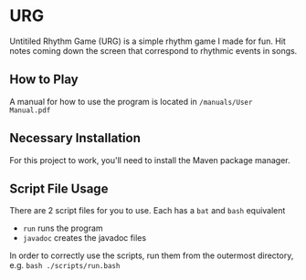 # URG

Untitiled Rhythm Game (URG) is a simple rhythm game I made for fun. Hit notes coming down the screen that correspond to rhythmic events in songs. 

## How to Play 

A manual for how to use the program is located in `/manuals/User Manual.pdf`

## Necessary Installation

For this project to work, you'll need to install the Maven package manager.

## Script File Usage 

There are 2 script files for you to use. Each has a `bat` and `bash` equivalent

- `run` runs the program
- `javadoc` creates the javadoc files 

In order to correctly use the scripts, run them from the outermost directory, e.g. `bash ./scripts/run.bash` 
